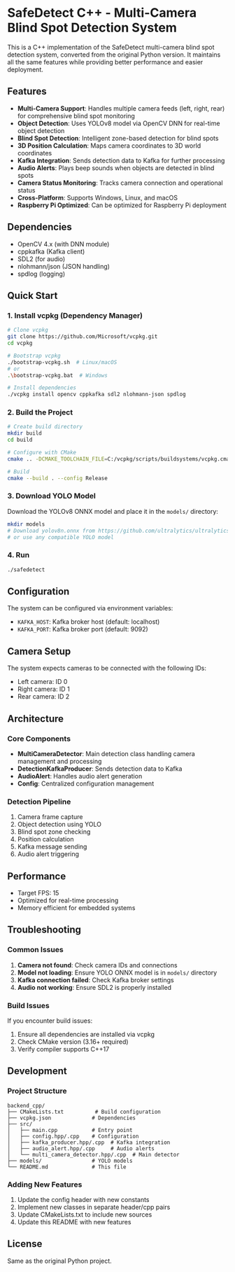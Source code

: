 # SafeDetect C++ - Multi-Camera Blind Spot Detection System

This is a C++ implementation of the SafeDetect multi-camera blind spot detection system, converted from the original Python version. It maintains all the same features while providing better performance and easier deployment.

## Features

- **Multi-Camera Support**: Handles multiple camera feeds (left, right, rear) for comprehensive blind spot monitoring
- **Object Detection**: Uses YOLOv8 model via OpenCV DNN for real-time object detection
- **Blind Spot Detection**: Intelligent zone-based detection for blind spots
- **3D Position Calculation**: Maps camera coordinates to 3D world coordinates
- **Kafka Integration**: Sends detection data to Kafka for further processing
- **Audio Alerts**: Plays beep sounds when objects are detected in blind spots
- **Camera Status Monitoring**: Tracks camera connection and operational status
- **Cross-Platform**: Supports Windows, Linux, and macOS
- **Raspberry Pi Optimized**: Can be optimized for Raspberry Pi deployment

## Dependencies

- OpenCV 4.x (with DNN module)
- cppkafka (Kafka client)
- SDL2 (for audio)
- nlohmann/json (JSON handling)
- spdlog (logging)

## Quick Start

### 1. Install vcpkg (Dependency Manager)

```bash
# Clone vcpkg
git clone https://github.com/Microsoft/vcpkg.git
cd vcpkg

# Bootstrap vcpkg
./bootstrap-vcpkg.sh  # Linux/macOS
# or
.\bootstrap-vcpkg.bat  # Windows

# Install dependencies
./vcpkg install opencv cppkafka sdl2 nlohmann-json spdlog
```

### 2. Build the Project

```bash
# Create build directory
mkdir build
cd build

# Configure with CMake
cmake .. -DCMAKE_TOOLCHAIN_FILE=C:/vcpkg/scripts/buildsystems/vcpkg.cmake

# Build
cmake --build . --config Release
```

### 3. Download YOLO Model

Download the YOLOv8 ONNX model and place it in the `models/` directory:

```bash
mkdir models
# Download yolov8n.onnx from https://github.com/ultralytics/ultralytics
# or use any compatible YOLO model
```

### 4. Run

```bash
./safedetect
```

## Configuration

The system can be configured via environment variables:

- `KAFKA_HOST`: Kafka broker host (default: localhost)
- `KAFKA_PORT`: Kafka broker port (default: 9092)

## Camera Setup

The system expects cameras to be connected with the following IDs:
- Left camera: ID 0
- Right camera: ID 1
- Rear camera: ID 2

## Architecture

### Core Components

- **MultiCameraDetector**: Main detection class handling camera management and processing
- **DetectionKafkaProducer**: Sends detection data to Kafka
- **AudioAlert**: Handles audio alert generation
- **Config**: Centralized configuration management

### Detection Pipeline

1. Camera frame capture
2. Object detection using YOLO
3. Blind spot zone checking
4. Position calculation
5. Kafka message sending
6. Audio alert triggering

## Performance

- Target FPS: 15
- Optimized for real-time processing
- Memory efficient for embedded systems

## Troubleshooting

### Common Issues

1. **Camera not found**: Check camera IDs and connections
2. **Model not loading**: Ensure YOLO ONNX model is in `models/` directory
3. **Kafka connection failed**: Check Kafka broker settings
4. **Audio not working**: Ensure SDL2 is properly installed

### Build Issues

If you encounter build issues:

1. Ensure all dependencies are installed via vcpkg
2. Check CMake version (3.16+ required)
3. Verify compiler supports C++17

## Development

### Project Structure

```
backend_cpp/
├── CMakeLists.txt          # Build configuration
├── vcpkg.json             # Dependencies
├── src/
│   ├── main.cpp           # Entry point
│   ├── config.hpp/.cpp    # Configuration
│   ├── kafka_producer.hpp/.cpp  # Kafka integration
│   ├── audio_alert.hpp/.cpp     # Audio alerts
│   └── multi_camera_detector.hpp/.cpp  # Main detector
├── models/                # YOLO models
└── README.md              # This file
```

### Adding New Features

1. Update the config header with new constants
2. Implement new classes in separate header/cpp pairs
3. Update CMakeLists.txt to include new sources
4. Update this README with new features

## License

Same as the original Python project.

